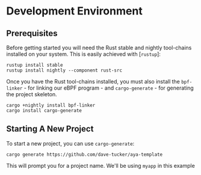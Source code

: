 # Development Environment

## Prerequisites

Before getting started you will need the Rust stable and nightly tool-chains installed on your system.
This is easily achieved with [`rustup`]:

```console
rustup install stable
rustup install nightly --component rust-src
```

Once you have the Rust tool-chains installed, you must also install the `bpf-linker` - for linking our eBPF program - and `cargo-generate` - for generating the project skeleton.

```console
cargo +nightly install bpf-linker
cargo install cargo-generate
```

## Starting A New Project

To start a new project, you can use `cargo-generate`:

```console
cargo generate https://github.com/dave-tucker/aya-template
```

This will prompt you for a project name. We'll be using `myapp` in this example